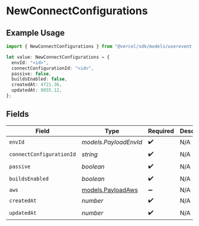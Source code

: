 # NewConnectConfigurations

## Example Usage

```typescript
import { NewConnectConfigurations } from "@vercel/sdk/models/userevent.js";

let value: NewConnectConfigurations = {
  envId: "<id>",
  connectConfigurationId: "<id>",
  passive: false,
  buildsEnabled: false,
  createdAt: 4721.36,
  updatedAt: 9855.12,
};
```

## Fields

| Field                                        | Type                                         | Required                                     | Description                                  |
| -------------------------------------------- | -------------------------------------------- | -------------------------------------------- | -------------------------------------------- |
| `envId`                                      | *models.PayloadEnvId*                        | :heavy_check_mark:                           | N/A                                          |
| `connectConfigurationId`                     | *string*                                     | :heavy_check_mark:                           | N/A                                          |
| `passive`                                    | *boolean*                                    | :heavy_check_mark:                           | N/A                                          |
| `buildsEnabled`                              | *boolean*                                    | :heavy_check_mark:                           | N/A                                          |
| `aws`                                        | [models.PayloadAws](../models/payloadaws.md) | :heavy_minus_sign:                           | N/A                                          |
| `createdAt`                                  | *number*                                     | :heavy_check_mark:                           | N/A                                          |
| `updatedAt`                                  | *number*                                     | :heavy_check_mark:                           | N/A                                          |
